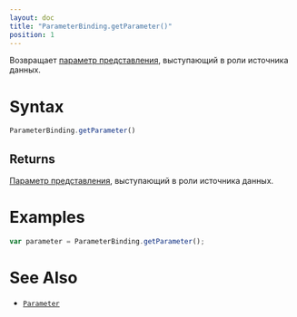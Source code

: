 ```yaml
---
layout: doc
title: "ParameterBinding.getParameter()"
position: 1
---
```


Возвращает [параметр представления](../../../KeyConcepts/Parameter/), выступающий в роли источника данных.

# Syntax

```js
ParameterBinding.getParameter()
```

## Returns

[Параметр представления](../../KeyConcepts/Parameter/), выступающий в роли источника данных.

# Examples

```js
var parameter = ParameterBinding.getParameter();
```

# See Also

* [`Parameter`](../../../KeyConcepts/Parameter/)
